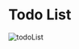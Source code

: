 # Todo List
![todoList](https://github.com/jenixberg/oldProjects/blob/main/projects__old/todoList(HTML,CSS,JS)/todoList.jpg?raw=true)